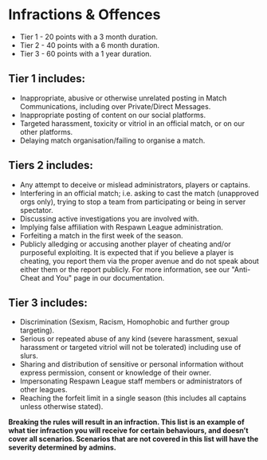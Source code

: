 # Infractions & Offences
- Tier 1 - 20 points with a 3 month duration.
- Tier 2 - 40 points with a 6 month duration.
- Tier 3 - 60 points with a 1 year duration.

## Tier 1 includes:
- Inappropriate, abusive or otherwise unrelated posting in Match Communications, including over Private/Direct Messages.
- Inappropriate posting of content on our social platforms.
- Targeted harassment, toxicity or vitriol in an official match, or on our other platforms.
- Delaying match organisation/failing to organise a match.

## Tiers 2 includes:
- Any attempt to deceive or mislead administrators, players or captains.
- Interfering in an official match; i.e. asking to cast the match (unapproved orgs only), trying to stop a team from participating or being in server spectator.
- Discussing active investigations you are involved with.
- Implying false affiliation with Respawn League administration.
- Forfeiting a match in the first week of the season.
- Publicly alledging or accusing another player of cheating and/or purposeful exploiting. It is expected that if you believe a player is cheating, you report them via the proper avenue and do not speak about either them or the report publicly. For more information, see our "Anti-Cheat and You" page in our documentation.

## Tier 3 includes:
- Discrimination (Sexism, Racism, Homophobic and further group targeting).
- Serious or repeated abuse of any kind (severe harassment, sexual harassment or targeted vitriol will not be tolerated) including use of slurs.
- Sharing and distribution of sensitive or personal information without express permission, consent or knowledge of their owner.
- Impersonating Respawn League staff members or administrators of other leagues.
- Reaching the forfeit limit in a single season (this includes all captains unless otherwise stated).

**Breaking the rules will result in an infraction. This list is an example of what tier infraction you will receive for certain behaviours, and doesn’t cover all scenarios. Scenarios that are not covered in this list will have the severity determined by admins.**